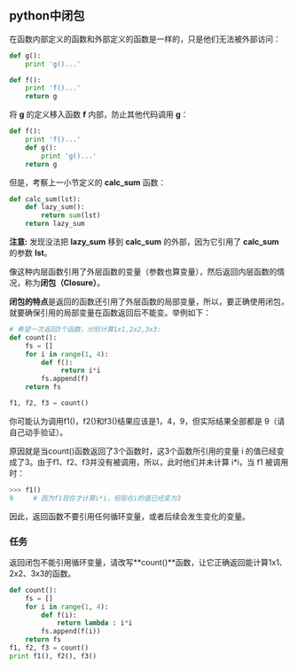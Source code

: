 ## python中闭包

在函数内部定义的函数和外部定义的函数是一样的，只是他们无法被外部访问：

```python
def g():
    print 'g()...'

def f():
    print 'f()...'
    return g
```

将 **g** 的定义移入函数 **f** 内部，防止其他代码调用 **g**：

```python
def f():
    print 'f()...'
    def g():
        print 'g()...'
    return g
```

但是，考察上一小节定义的 **calc_sum** 函数：

```python
def calc_sum(lst):
    def lazy_sum():
        return sum(lst)
    return lazy_sum
```

**注意:** 发现没法把 **lazy_sum** 移到 **calc_sum** 的外部，因为它引用了 **calc_sum** 的参数 **lst**。

像这种内层函数引用了外层函数的变量（参数也算变量），然后返回内层函数的情况，称为**闭包（Closure）**。

**闭包的特点**是返回的函数还引用了外层函数的局部变量，所以，要正确使用闭包，就要确保引用的局部变量在函数返回后不能变。举例如下：

```python
# 希望一次返回3个函数，分别计算1x1,2x2,3x3:
def count():
    fs = []
    for i in range(1, 4):
        def f():
             return i*i
        fs.append(f)
    return fs

f1, f2, f3 = count()
```

你可能认为调用f1()，f2()和f3()结果应该是1，4，9，但实际结果全部都是 9（请自己动手验证）。

原因就是当count()函数返回了3个函数时，这3个函数所引用的变量 i 的值已经变成了3。由于f1、f2、f3并没有被调用，所以，此时他们并未计算 i*i，当 f1 被调用时：

```python
>>> f1()
9     # 因为f1现在才计算i*i，但现在i的值已经变为3
```

因此，返回函数不要引用任何循环变量，或者后续会发生变化的变量。

### 任务

返回闭包不能引用循环变量，请改写**count()**函数，让它正确返回能计算1x1、2x2、3x3的函数。

```python
def count():
    fs = []
    for i in range(1, 4):
        def f(i):
            return lambda : i*i
        fs.append(f(i))
    return fs
f1, f2, f3 = count()
print f1(), f2(), f3()
```